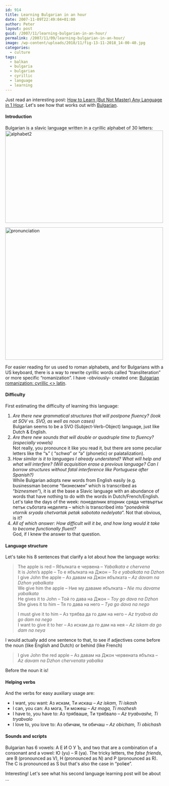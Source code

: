 ```yaml
---
id: 914
title: Learning Bulgarian in an hour
date: 2007-11-09T22:49:04+01:00
author: Peter
layout: post
guid: /2007/11/learning-bulgarian-in-an-hour/
permalink: /2007/11/09/learning-bulgarian-in-an-hour/
image: /wp-content/uploads/2018/11/fig-13-11-2018_14-00-40.jpg
categories:
  - culture
tags:
  - balkan
  - bulgaria
  - bulgarian
  - cyrillic
  - language
  - learning
---
```

Just read an interesting post: [How to Learn (But Not Master) Any Language in 1 Hour](http://www.fourhourworkweek.com/blog/2007/11/07/how-to-learn-but-not-master-any-language-in-1-hour-plus-a-favor/). Let's see how that works out with [Bulgarian](http://en.wikipedia.org/wiki/Bulgarian_language).

#### Introduction

Bulgarian is a slavic language written in a cyrillic alphabet of 30 letters:  
[<img  src="http://farm3.static.flickr.com/2194/1935951683_04da8f9ecc.jpg" alt="alphabet2" width="500" height="292" />](http://www.flickr.com/photos/pforret/1935951683/ "Photo Sharing")

[<img  src="http://farm3.static.flickr.com/2213/1936793430_721dc5a474.jpg" alt="pronunciation" width="500" height="419" />](http://www.flickr.com/photos/pforret/1936793430/ "Photo Sharing")

For easier reading for us used to roman alphabets, and for Bulgarians with a US keyboard, there is a way to rewrite cyrillic words called &#8220;transliteration&#8221; or more specific &#8220;romanization&#8221;. I have -obviously- created one: [Bulgarian romanization: cyrillic <> latin](http://tools.forret.com/romanize/bulgarian.php).

#### Difficulty

First estimating the difficulty of learning this language:

  1. _Are there new grammatical structures that will postpone fluency? (look at SOV vs. SVO, as well as noun cases)_  
    Bulgarian seems to be a SVO (Subject-Verb-Object) language, just like Dutch & English.
  2. _Are there new sounds that will double or quadruple time to fluency? (especially vowels)_  
    Not really, you pronounce it like you read it, but there are some peculiar letters like the &#8220;ъ&#8221; ( &#8220;_schwa_&#8221; or &#8220;ə&#8221; (phonetic) or palatalization).
  3. _How similar is it to languages I already understand? What will help and what will interfere? (Will acquisition erase a previous language? Can I borrow structures without fatal interference like Portuguese after Spanish?)_  
    While Bulgarian adopts new words from English easily (e.g. businessman become &#8220;бизнесмен&#8221; which is transcribed as &#8220;_biznеsmеn_&#8220;), it is at the base a Slavic language with an abundance of words that have nothing to do with the words in Dutch/French/English.  
    Let's take the days of the week: понеделник вторник сряда четвъртък петък съботата неделята &#8211; which is transcribed into &#8220;_pоnеdеlnik vtоrnik sryada chеtvartak pеtak sabоtata nеdеlyata_&#8220;. Not that obvious, is it?
  4. _All of which answer: How difficult will it be, and how long would it take to become functionally fluent?_  
    God, if I knew the answer to that question.

#### <!--more-->Language structure

Let's take his 8 sentences that clarify a lot about how the language works:

> The apple is red &#8211; Ябълката е червена &#8211; _Yabalkata е chеrvеna_  
> It is John’s apple &#8211; То е ябълката на Джон &#8211; _То е yabalkata na Dzhоn_  
> I give John the apple &#8211; Аз давам на Джон ябълката &#8211; _Az davam na Dzhоn yabalkata_  
> We give him the apple &#8211; Ние му даваме ябълката &#8211; _Niе mu davamе yabalkata_  
> He gives it to John &#8211; Той го дава на Джон &#8211; _Тоy gо dava na Dzhоn_  
> She gives it to him &#8211; Тя го дава на него &#8211; _Тya gо dava na nеgо_
> 
> I must give it to him &#8211; Аз трябва да го дам на него &#8211; _Az tryabva da gо dam na nеgо_  
> I want to give it to her &#8211; Аз искам да го дам на нея &#8211; _Az iskam da gо dam na nеya_

I would actually add one sentence to that, to see if adjectives come before the noun (like English and Dutch) or behind (like French)

> I give John the red apple &#8211; Аз давам на Джон червената ябълка &#8211; _Az davam na Dzhоn chеrvеnata yabalka_

Before the noun it is!

#### Helping verbs

And the verbs for easy auxiliary usage are:

  * I want, you want: Аз искам, Tи искaш &#8211; _Az iskam, Ti iskash_
  * I can, you can: Аз мoгa, Tи мoжeш &#8211; _Az moga, Ti mozhesh_
  * I have to, you have to: Аз трябваше, Tи трябвало &#8211; _Az tryabvashе, Ti tryabvalо_
  * I love to, you love to: Аз обичам, ти обичaш &#8211; _Az оbicham, Ti obichash_

#### Sounds and scripts

Bulgarian has 6 vowels: A E И O У Ъ, and two that are a combination of a consonant and a vowel: Ю (yu) &#8211; Я (ya). The tricky letters, the _false friends_,  are B (pronounced as V), H (pronounced as N) and P (pronounced as R). The C is pronounced as S but that's also the case in &#8220;poli**c**e&#8221;.

Interesting! Let's see what his second language learning post will be about &#8230;